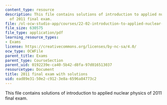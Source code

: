 ```yaml
---
content_type: resource
description: This file contains solutions of introduction to applied nuclear physics
  of 2011 final exam.
file: /ol-ocw-studio-app/courses/22-02-introduction-to-applied-nuclear-physics-spring-2012/ead89e3150e2c9123e8a6596a84773c2_MIT22_02S12_final_2011sol.pdf
file_size: 630575
file_type: application/pdf
learning_resource_types:
- Exams
license: https://creativecommons.org/licenses/by-nc-sa/4.0/
ocw_type: OCWFile
parent_title: Exams
parent_type: CourseSection
parent_uid: 0192239e-ca40-5b42-d8fa-97d016513037
resourcetype: Document
title: 2011 final exam with solutions
uid: ead89e31-50e2-c912-3e8a-6596a84773c2
---
```

This file contains solutions of introduction to applied nuclear physics of 2011 final exam.